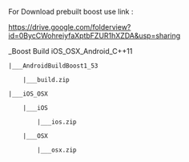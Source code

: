 For Download prebuilt boost use link :

https://drive.google.com/folderview?id=0BycCWohreiyfaXptbFZUR1hXZDA&usp=sharing

_Boost Build iOS_OSX_Android_C++11

	|___AndroidBuildBoost1_53
	
		|___build.zip
		
	|___iOS_OSX
	
		|___iOS
		
			|___ios.zip
			
		|___OSX
		
			|___osx.zip
			
